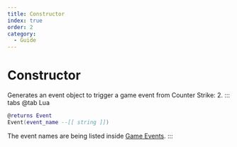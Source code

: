 ```yaml
---
title: Constructor
index: true
order: 2
category:
  - Guide
---
```


# Constructor
Generates an event object to trigger a game event from Counter Strike: 2.
::: tabs
@tab Lua
```lua
@returns Event
Event(event_name --[[ string ]])
```
The event names are being listed inside [Game Events](https://swiftlycs2.net/docs/scripting/events/gameevents/).
:::